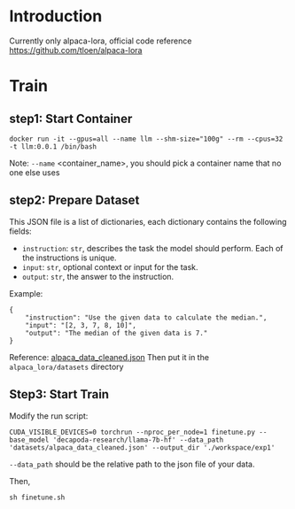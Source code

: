 # Introduction
Currently only alpaca-lora, official code reference https://github.com/tloen/alpaca-lora

# Train

## step1: Start Container
`docker run -it --gpus=all --name llm --shm-size="100g" --rm --cpus=32 -t llm:0.0.1 /bin/bash`

Note: `--name` <container_name>, you should pick a container name that no one else uses

## step2: Prepare Dataset
This JSON file is a list of dictionaries, each dictionary contains the following fields:
- `instruction`: `str`, describes the task the model should perform. Each of the instructions is unique.
- `input`: `str`, optional context or input for the task.
- `output`: `str`, the answer to the instruction.

Example:
```
{
    "instruction": "Use the given data to calculate the median.",
    "input": "[2, 3, 7, 8, 10]",
    "output": "The median of the given data is 7."
}
```
Reference: [alpaca_data_cleaned.json](alpaca_lora%2Fdatasets%2Falpaca_data_cleaned.json)
Then put it in the `alpaca_lora/datasets` directory

## Step3: Start Train
Modify the run script:

`CUDA_VISIBLE_DEVICES=0 torchrun --nproc_per_node=1 finetune.py --base_model 'decapoda-research/llama-7b-hf' --data_path 'datasets/alpaca_data_cleaned.json' --output_dir './workspace/exp1'`

`--data_path` should be the relative path to the json file of your data.

Then,

`sh finetune.sh`